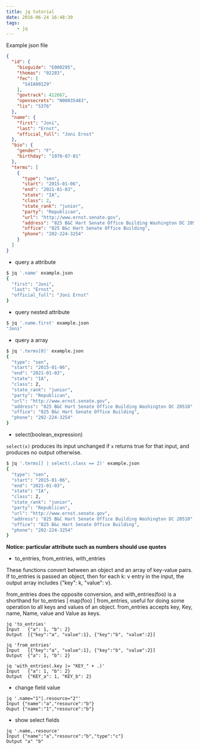 ```yaml
---
title: jq tutorial
date: 2016-06-24 16:48:39
tags:
    - jq
---
```

Example json file
```json
{
  "id": {
    "bioguide": "E000295",
    "thomas": "02283",
    "fec": [
      "S4IA00129"
    ],
    "govtrack": 412667,
    "opensecrets": "N00035483",
    "lis": "S376"
  },
  "name": {
    "first": "Joni",
    "last": "Ernst",
    "official_full": "Joni Ernst"
  },
  "bio": {
    "gender": "F",
    "birthday": "1970-07-01"
  },
  "terms": [
    {
      "type": "sen",
      "start": "2015-01-06",
      "end": "2021-01-03",
      "state": "IA",
      "class": 2,
      "state_rank": "junior",
      "party": "Republican",
      "url": "http://www.ernst.senate.gov",
      "address": "825 B&C Hart Senate Office Building Washington DC 20510",
      "office": "825 B&c Hart Senate Office Building",
      "phone": "202-224-3254"
    }
  ]
}
```


+ query a attribute
```bash
$ jq '.name' example.json
{
  "first": "Joni",
  "last": "Ernst",
  "official_full": "Joni Ernst"
}
```
+ query nested attribute
```bash
$ jq '.name.first' example.json
"Joni"
```

+ query a array
```bash
$ jq '.terms[0]' example.json
{
  "type": "sen",
  "start": "2015-01-06",
  "end": "2021-01-03",
  "state": "IA",
  "class": 2,
  "state_rank": "junior",
  "party": "Republican",
  "url": "http://www.ernst.senate.gov",
  "address": "825 B&C Hart Senate Office Building Washington DC 20510",
  "office": "825 B&c Hart Senate Office Building",
  "phone": "202-224-3254"
}
```

+ select(boolean_expression)

`select(x)` produces its input unchanged if `x` returns true for that input, and produces no output otherwise.

```bash
$ jq '.terms[] | select(.class == 2)' example.json
{
  "type": "sen",
  "start": "2015-01-06",
  "end": "2021-01-03",
  "state": "IA",
  "class": 2,
  "state_rank": "junior",
  "party": "Republican",
  "url": "http://www.ernst.senate.gov",
  "address": "825 B&C Hart Senate Office Building Washington DC 20510",
  "office": "825 B&c Hart Senate Office Building",
  "phone": "202-224-3254"
}
```
**Notice: particular attribute such as numbers should use quotes**
+ to_entries, from_entries, with_entries

These functions convert between an object and an array of key-value pairs. If to_entries is passed an object, then for each k: v entry in the input, the output array includes {"key": k, "value": v}.

from_entries does the opposite conversion, and with_entries(foo) is a shorthand for to_entries | map(foo) | from_entries, useful for doing some operation to all keys and values of an object. from_entries accepts key, Key, name, Name, value and Value as keys.

```
jq 'to_entries'
Input	{"a": 1, "b": 2}
Output	[{"key":"a", "value":1}, {"key":"b", "value":2}]

jq 'from_entries'
Input	[{"key":"a", "value":1}, {"key":"b", "value":2}]
Output	{"a": 1, "b": 2}

jq 'with_entries(.key |= "KEY_" + .)'
Input	{"a": 1, "b": 2}
Output	{"KEY_a": 1, "KEY_b": 2}
```
+ change field value

```
jq '.name="1"|.resource="2"'
Input {"name":"a","resource":"b"}
Ouput {"name":"1","resource":"b"}
```
+ show select fields

```
jq '.name,.resource'
Input {"name":"a","resource":"b","type":"c"}
Output "a" "b"
```